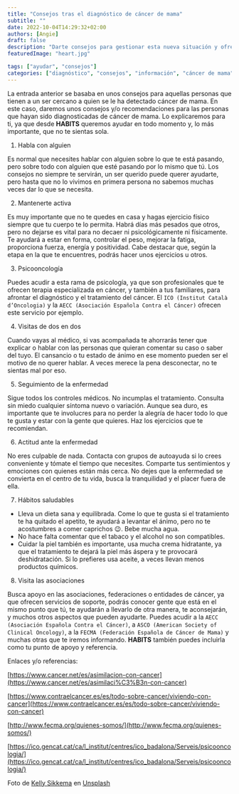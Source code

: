 ```yaml
---
title: "Consejos tras el diagnóstico de cáncer de mama"
subtitle: ""
date: 2022-10-04T14:29:32+02:00
authors: [Angie]
draft: false
description: "Darte consejos para gestionar esta nueva situación y ofrecer apoyo directa o indirectamente"
featuredImage: "heart.jpg"

tags: ["ayudar", "consejos"]
categories: ["diagnóstico", "consejos", "información", "cáncer de mama"]
---
```


La entrada anterior se basaba en unos consejos para aquellas personas que tienen a un ser cercano a quien se le ha detectado cáncer de mama.
En este caso, daremos unos consejos y/o recomendaciones para las personas que hayan sido diagnosticadas de cáncer de mama. Lo explicaremos para ti, ya que desde **HABITS** queremos ayudar en todo momento y, lo más importante, que no te sientas sola.

1. Habla con alguien

Es normal que necesites hablar con alguien sobre lo que te está pasando, pero sobre todo con alguien que esté pasando por lo mismo que tú. Los consejos no siempre te servirán, un ser querido puede querer ayudarte, pero hasta que no lo vivimos en primera persona no sabemos muchas veces dar lo que se necesita.

2. Mantenerte activa

Es muy importante que no te quedes en casa y hagas ejercicio físico siempre que tu cuerpo te lo permita. Habrá días más pesados que otros, pero no dejarse es vital para no decaer ni psicológicamente ni físicamente. Te ayudará a estar en forma, controlar el peso, mejorar la fatiga, proporciona fuerza, energía y positividad. Cabe destacar que, según la etapa en la que te encuentres, podrás hacer unos ejercicios u otros.

3. Psicooncología

Puedes acudir a esta rama de psicología, ya que son profesionales que te ofrecen terapia especializada en cáncer, y también a tus familiares, para afrontar el diagnóstico y el tratamiento del cáncer. El `ICO (Institut Català d’Oncologia)` y la `AECC (Asociación Española Contra el Cáncer)` ofrecen este servicio por ejemplo.

4. Visitas de dos en dos

Cuando vayas al médico, si vas acompañada te ahorrarás tener que explicar o hablar con las personas que quieran comentar su caso o saber del tuyo. El cansancio o tu estado de ánimo en ese momento pueden ser el motivo de no querer hablar. A veces merece la pena desconectar, no te sientas mal por eso.

5. Seguimiento de la enfermedad

Sigue todos los controles médicos. No incumplas el tratamiento. Consulta sin miedo cualquier síntoma nuevo o variación. Aunque sea duro, es importante que te involucres para no perder la alegría de hacer todo lo que te gusta y estar con la gente que quieres. Haz los ejercicios que te recomiendan.

6. Actitud ante la enfermedad

No eres culpable de nada. Contacta con grupos de autoayuda si lo crees conveniente y tómate el tiempo que necesites. Comparte tus sentimientos y emociones con quienes están más cerca. No dejes que la enfermedad se convierta en el centro de tu vida, busca la tranquilidad y el placer fuera de ella.

7. Hábitos saludables

- Lleva un dieta sana y equilibrada. Come lo que te gusta si el tratamiento te ha quitado el apetito, te ayudará a levantar el ánimo, pero no te acostumbres a comer caprichos 😉. Bebe mucha agua.
- No hace falta comentar que el tabaco y el alcohol no son compatibles.
- Cuidar la piel también es importante, usa mucha crema hidratante, ya que el tratamiento te dejará la piel más áspera y te provocará deshidratación. Si lo prefieres usa aceite, a veces llevan menos productos químicos.

8. Visita las asociaciones

Busca apoyo en las asociaciones, federaciones o entidades de cáncer, ya que ofrecen servicios de soporte, podrás conocer gente que está en el mismo punto que tú, te ayudarán a llevarlo de otra manera, te aconsejarán, y muchos otros aspectos que pueden ayudarte. Puedes acudir a la `AECC (Asociación Española Contra el Cáncer)`, a `ASCO (American Society of Clinical Oncology)`, a la `FECMA (Federación Española de Cáncer de Mama)` y muchas otras que te iremos informando. **HABITS** también puedes incluirla como tu punto de apoyo y referencia.


Enlaces y/o referencias:

[https://www.cancer.net/es/asimilacion-con-cancer](https://www.cancer.net/es/asimilaci%C3%B3n-con-cancer)

[https://www.contraelcancer.es/es/todo-sobre-cancer/viviendo-con-cancer](https://www.contraelcancer.es/es/todo-sobre-cancer/viviendo-con-cancer)

[http://www.fecma.org/quienes-somos/](http://www.fecma.org/quienes-somos/)

[https://ico.gencat.cat/ca/l_institut/centres/ico_badalona/Serveis/psicooncologia/](https://ico.gencat.cat/ca/l_institut/centres/ico_badalona/Serveis/psicooncologia/)


Foto de [Kelly Sikkema](https://unsplash.com/@kellysikkema?utm_source=unsplash&utm_medium=referral&utm_content=creditCopyText) en [Unsplash](https://unsplash.com/es?utm_source=unsplash&utm_medium=referral&utm_content=creditCopyText)
  